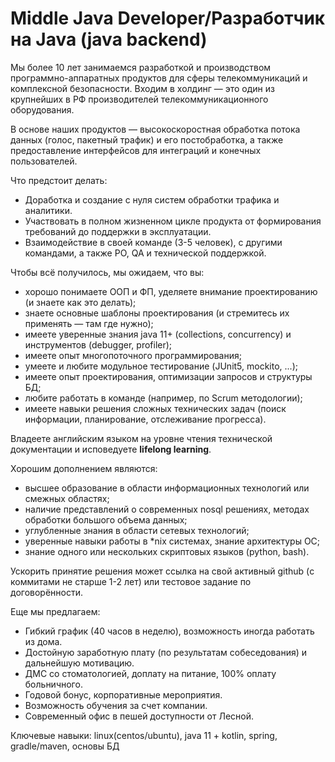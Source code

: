Middle Java Developer/Разработчик на Java (java backend)
========================================================

Мы более 10 лет занимаемся разработкой и производством программно-аппаратных продуктов для сферы телекоммуникаций и 
комплексной безопасности. Входим в холдинг — это один из крупнейших в РФ производителей телекоммуникационного оборудования.

В основе наших продуктов — высокоскоростная обработка потока данных (голос, пакетный трафик) и его постобработка, а также 
предоставление интерфейсов для интеграций и конечных пользователей.

Что предстоит делать:
  * Доработка и создание с нуля систем обработки трафика и аналитики.
  * Участвовать в полном жизненном цикле продукта от формирования требований до поддержки в эксплуатации.
  * Взаимодействие в своей команде (3-5 человек), с другими командами, а также PO, QA и технической поддержкой.

Чтобы всё получилось, мы ожидаем, что вы:
  * хорошо понимаете ООП и ФП, уделяете внимание проектированию (и знаете как это делать);
  * знаете основные шаблоны проектирования (и стремитесь их применять — там где нужно);
  * имеете уверенные знания java 11+ (collections, concurrency) и инструментов (debugger, profiler);
  * имеете опыт многопоточного программирования;
  * умеете и любите модульное тестирование (JUnit5, mockito, ...);
  * имеете опыт проектирования, оптимизации запросов и структуры БД;
  * любите работать в команде (например, по Scrum методологии);
  * имеете навыки решения сложных технических задач (поиск информации, планирование, отслеживание прогресса).

Владеете английским языком на уровне чтения технической документации и исповедуете **lifelong learning**.

Хорошим дополнением являются:
  * высшее образование в области информационных технологий или смежных областях;
  * наличие представлений о современных nosql решениях, методах обработки большого объема данных;
  * углубленные знания в области сетевых технологий;
  * уверенные навыки работы в *nix системах, знание архитектуры ОС;
  * знание одного или нескольких скриптовых языков (python, bash). 

Ускорить принятие решения может ссылка на свой активный github (с коммитами не старше 1-2 лет) или тестовое задание по 
договорённости.

Еще мы предлагаем:
  * Гибкий график (40 часов в неделю), возможность иногда работать из дома.
  * Достойную заработную плату (по результатам собеседования) и дальнейшую мотивацию.
  * ДМС со стоматологией, доплату на питание, 100% оплату больничного.
  * Годовой бонус, корпоративные мероприятия.
  * Возможность обучения за счет компании.
  * Современный офис в пешей доступности от Лесной.

Ключевые навыки: linux(centos/ubuntu), java 11 + kotlin, spring, gradle/maven, основы БД
